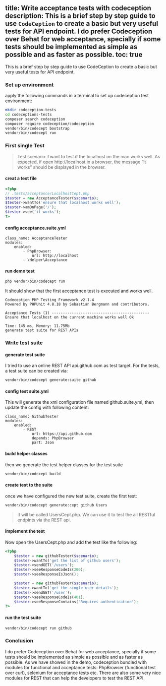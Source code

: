 title: Write acceptance tests with codeception
description: This is a brief step by step guide to use `CodeCeption` to create a basic but very useful tests for API endpoint. I do prefer Codeception over Behat for web acceptance, specially if some tests should be implemented as simple as possible and as faster as possible.
toc: true
---

This is a brief step by step guide to use CodeCeption to create a basic but very useful tests for API endpoint.

### Set up environment

apply the following commands in a terminal to set up codeception test environment:
```bash
mkdir codeception-tests
cd codeceptions-tests
composer search codeception
composer require codeception/codeception
vendor/bin/codecept bootstrap
vendor/bin/codecept run
```

### First single Test

> Test scenario: I want to test if the localhost on the mac works well. As expected, if open http://localhost in a browser, the message “it works” should be displayed in the browser.

#### creat a test file
```php
<?php
// .tests/acceptance/LocalhostCept.php
$tester = new AcceptanceTester($scenario);
$tester->wantTo('ensure that localhost works well');
$tester->amOnPage('/');
$tester->see('it works');
?>
```

#### config acceptance.suite.yml
```
class_name: AcceptanceTester
modules:
    enabled:
        - PhpBrowser:
            url: http://localhost
        - \Helper\Acceptance
```

#### run demo test
```bash
php vendor/bin/codecept run
```

It should show that the first acceptance test is executed and works well.

```
Codeception PHP Testing Framework v2.1.4
Powered by PHPUnit 4.8.18 by Sebastian Bergmann and contributors.

Acceptance Tests (1) --------------------------------------------
Ensure that localhost on the current machine works well Ok

Time: 145 ms, Memory: 11.75Mb
generate test suite for REST APIs
```

### Write test suite

#### generate test suite
I tried to use an online REST API api.github.com as test target. For the tests, a test suite can be created via:
```bash
vendor/bin/codecept generate:suite github
```

#### config test suite.yml
This will generate the xml configuration file named github.suite.yml, then update the config with following content:

```
class_name: GithubTester
modules:
    enabled:
        - REST
            url: https://api.github.com
            depends: PhpBrowser
            part: Json
```


#### build helper classes
then we generate the test helper classes for the test suite

```bash
vendor/bin/codecept build
```

#### create test to the suite
once we have configured the new test suite, create the first test:

```bash
vendor/bin/codecept generate:cept github Users
```

> It will be called UsersCept.php. We can use it to test the all RESTful endpints via the REST api.

#### implement the test
Now open the UsersCept.php and add the test like the following:
```php
<?php
    $tester = new githubTester($scenario);
    $tester->wantTo('get the list of github users');
    $tester->sendGET('/users');
    $tester->seeResponseCodeIs(200);
    $tester->seeResponseIsJson();

    $tester = new githubTester($scenario);
    $tester->wantTo('get the single user details');
    $tester->sendGET('/user');
    $tester->seeResponseCodeIs(401);
    $tester->seeResponseContains('Requires authentication');
?>
```

#### run the test suite

```bash
vendor/bin/codecept run github
```

### Conclusion

I do prefer Codeception over Behat for web acceptance, specially if some tests should be implemented as simple as possible and as faster as possible.
As we have showed in the demo, codeception bundled with modules for functional and acceptance tests: PhpBrowser (functional test over curl), selenium for acceptance tests etc. There are also some very nice modules for REST that can help the developers to test the REST API.
